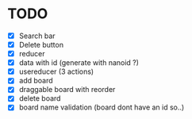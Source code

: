 # TODO

* [x] Search bar
* [x] Delete button
* [x] reducer
* [x] data with id (generate with nanoid ?)
* [x] usereducer (3 actions)
* [x] add board
* [x] draggable board with reorder
* [x] delete board
* [x] board name validation (board dont have an id so..)